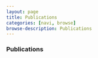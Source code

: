 ```yaml
---
layout: page
title: Publications
categories: [navi, browse]
browse-description: Publications
---
```



### Publications
